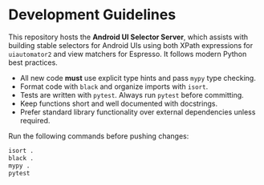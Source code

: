 # Development Guidelines

This repository hosts the **Android UI Selector Server**, which assists with
building stable selectors for Android UIs using both XPath expressions for
`uiautomator2` and view matchers for Espresso. It follows modern Python best
practices.

* All new code **must** use explicit type hints and pass `mypy` type checking.
* Format code with `black` and organize imports with `isort`.
* Tests are written with `pytest`. Always run `pytest` before committing.
* Keep functions short and well documented with docstrings.
* Prefer standard library functionality over external dependencies unless required.

Run the following commands before pushing changes:

```bash
isort .
black .
mypy .
pytest
```
